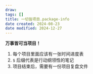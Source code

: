 ```yaml
---
draw:
tags: []
title: 一切皆项目.package-info
date created: 2024-08-23
date modified: 2024-12-27
---
```


**万事皆可当项目！**


1. 每个项目里面应该有一张时间进度表
2. `$` 后缀代表是行动纲领性的笔记
3. 项目结束后，需要有一份项目复盘文件

